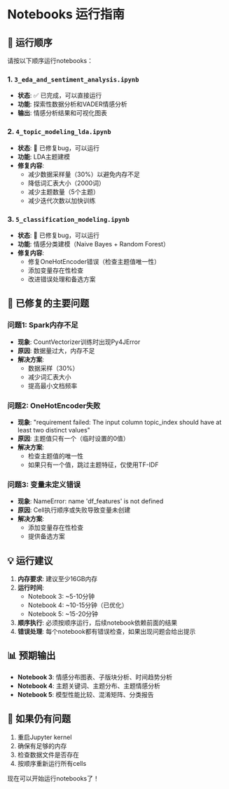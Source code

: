 # Notebooks 运行指南

## 🚀 运行顺序

请按以下顺序运行notebooks：

### 1. `3_eda_and_sentiment_analysis.ipynb`
- **状态**: ✅ 已完成，可以直接运行
- **功能**: 探索性数据分析和VADER情感分析
- **输出**: 情感分析结果和可视化图表

### 2. `4_topic_modeling_lda.ipynb` 
- **状态**: 🔧 已修复bug，可以运行
- **功能**: LDA主题建模
- **修复内容**:
  - 减少数据采样量（30%）以避免内存不足
  - 降低词汇表大小（2000词）
  - 减少主题数量（5个主题）
  - 减少迭代次数以加快训练

### 3. `5_classification_modeling.ipynb`
- **状态**: 🔧 已修复bug，可以运行  
- **功能**: 情感分类建模（Naive Bayes + Random Forest）
- **修复内容**:
  - 修复OneHotEncoder错误（检查主题值唯一性）
  - 添加变量存在性检查
  - 改进错误处理和备选方案

## 🐛 已修复的主要问题

### 问题1: Spark内存不足
- **现象**: CountVectorizer训练时出现Py4JError
- **原因**: 数据量过大，内存不足
- **解决方案**: 
  - 数据采样（30%）
  - 减少词汇表大小
  - 提高最小文档频率

### 问题2: OneHotEncoder失败
- **现象**: "requirement failed: The input column topic_index should have at least two distinct values"
- **原因**: 主题值只有一个（临时设置的0值）
- **解决方案**: 
  - 检查主题值的唯一性
  - 如果只有一个值，跳过主题特征，仅使用TF-IDF

### 问题3: 变量未定义错误
- **现象**: NameError: name 'df_features' is not defined
- **原因**: Cell执行顺序或失败导致变量未创建
- **解决方案**: 
  - 添加变量存在性检查
  - 提供备选方案

## 💡 运行建议

1. **内存要求**: 建议至少16GB内存
2. **运行时间**: 
   - Notebook 3: ~5-10分钟
   - Notebook 4: ~10-15分钟（已优化）
   - Notebook 5: ~15-20分钟
3. **顺序执行**: 必须按顺序运行，后续notebook依赖前面的结果
4. **错误处理**: 每个notebook都有错误检查，如果出现问题会给出提示

## 📊 预期输出

- **Notebook 3**: 情感分布图表、子版块分析、时间趋势分析
- **Notebook 4**: 主题关键词、主题分布、主题情感分析
- **Notebook 5**: 模型性能比较、混淆矩阵、分类报告

## 🔧 如果仍有问题

1. 重启Jupyter kernel
2. 确保有足够的内存
3. 检查数据文件是否存在
4. 按顺序重新运行所有cells

现在可以开始运行notebooks了！ 